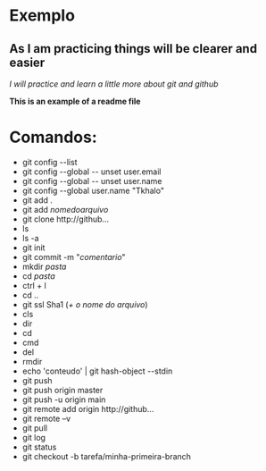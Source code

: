 # Exemplo #

## As I am practicing things will be clearer and easier
_I will practice and learn a little more about git and github_

**This is an example of a readme file**

# Comandos:

- git config --list
- git config --global -- unset user.email
- git config --global -- unset user.name
- git config --global user.name "Tkhalo"
- git add .
- git add _nomedoarquivo_
- git clone http://github...
- ls
- ls -a
- git init
- git commit -m "_comentario_"
- mkdir _pasta_
- cd _pasta_
- ctrl + l
- cd ..
- git ssl Sha1 (_+ o nome do arquivo_)
- cls
- dir
- cd
- cmd
- del
- rmdir
- echo 'conteudo' | git hash-object --stdin
- git push
- git push origin master
- git push -u origin main
- git remote add origin http://github...
- git remote –v
- git pull
- git log
- git status
- git checkout -b tarefa/minha-primeira-branch

